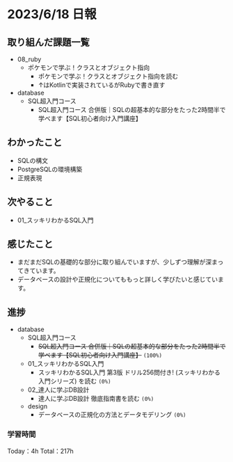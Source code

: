 # 2023/6/18 日報

## 取り組んだ課題一覧
- 08_ruby
    - ポケモンで学ぶ！クラスとオブジェクト指向
        - ポケモンで学ぶ！クラスとオブジェクト指向を読む
        - ↑はKotlinで実装されているがRubyで書き直す
- database
    - SQL超入門コース
        - SQL超入門コース 合併版｜SQLの超基本的な部分をたった2時間半で学べます【SQL初心者向け入門講座】


## わかったこと
- SQLの構文
- PostgreSQLの環境構築
- 正規表現

## 次やること
- 01_スッキリわかるSQL入門

## 感じたこと
- まだまだSQLの基礎的な部分に取り組んでいますが、少しずつ理解が深まってきています。
- データベースの設計や正規化についてももっと詳しく学びたいと感じています。


## 進捗
- database
    - SQL超入門コース
        - ~~SQL超入門コース 合併版｜SQLの超基本的な部分をたった2時間半で学べます【SQL初心者向け入門講座】~~ ``(100%)``
    - 01_スッキリわかるSQL入門
        - スッキリわかるSQL入門 第3版 ドリル256問付き! (スッキリわかる入門シリーズ) を読む ``(0%)``
    - 02_達人に学ぶDB設計
        - 達人に学ぶDB設計 徹底指南書を読む ``(0%)``
    - design
        - データベースの正規化の方法とデータモデリング ``(0%)``


### 学習時間
Today：4h Total：217h



